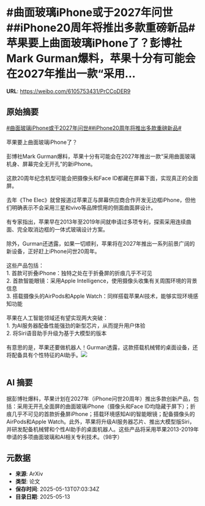 # #曲面玻璃iPhone或于2027年问世##iPhone20周年将推出多款重磅新品#苹果要上曲面玻璃iPhone了？彭博社Mark Gurman爆料，苹果十分有可能会在2027年推出一款“采用...

**URL**: https://weibo.com/6105753431/PrCCoDER9

## 原始摘要

<a href="https://m.weibo.cn/search?containerid=231522type%3D1%26t%3D10%26q%3D%23%E6%9B%B2%E9%9D%A2%E7%8E%BB%E7%92%83iPhone%E6%88%96%E4%BA%8E2027%E5%B9%B4%E9%97%AE%E4%B8%96%23&amp;extparam=%23%E6%9B%B2%E9%9D%A2%E7%8E%BB%E7%92%83iPhone%E6%88%96%E4%BA%8E2027%E5%B9%B4%E9%97%AE%E4%B8%96%23" data-hide=""><span class="surl-text">#曲面玻璃iPhone或于2027年问世#</span></a><a href="https://m.weibo.cn/search?containerid=231522type%3D1%26t%3D10%26q%3D%23iPhone20%E5%91%A8%E5%B9%B4%E5%B0%86%E6%8E%A8%E5%87%BA%E5%A4%9A%E6%AC%BE%E9%87%8D%E7%A3%85%E6%96%B0%E5%93%81%23&amp;extparam=%23iPhone20%E5%91%A8%E5%B9%B4%E5%B0%86%E6%8E%A8%E5%87%BA%E5%A4%9A%E6%AC%BE%E9%87%8D%E7%A3%85%E6%96%B0%E5%93%81%23" data-hide=""><span class="surl-text">#iPhone20周年将推出多款重磅新品#</span></a><br><br>苹果要上曲面玻璃iPhone了？<br><br>彭博社Mark Gurman爆料，苹果十分有可能会在2027年推出一款“采用曲面玻璃机身、屏幕完全无开孔”的新iPhone。<br><br>这款20周年纪念机型可能会把摄像头和Face ID都藏在屏幕下面，实现真正的全面屏。<br><br>去年《The Elec》就曾报道过苹果正与屏幕供应商合作开发无边框iPhone，但他们明确表示不会采用三星和vivo等品牌惯用的侧面曲面屏设计。<br><br>有专家指出，苹果早在2013年至2019年间就申请过多项专利，探索采用连续曲面、完全取消边框的一体式玻璃设计方案。<br><br>除外，Gurman还透露，如果一切顺利，苹果将在2027年推出一系列前景广阔的新设备，正好赶上iPhone问世20周年。<br><br>这些产品包括：<br>1. 首款可折叠iPhone：独特之处在于折叠屏的折痕几乎不可见<br>2. 首款智能眼镜：采用Apple Intelligence，使用摄像头收集有关周围环境的背景信息<br>3. 搭载摄像头的AirPods和Apple Watch：同样搭载苹果AI技术，能够实现环境感知功能<br><br>苹果在人工智能领域还有望实现两大突破：<br>1. 为AI服务器配备性能强劲的新型芯片，从而提升用户体验<br>2. 将Siri语音助手升级为基于大模型的版本<br><br>有意思的是，苹果还要做机器人！Gurman透露，这款搭载机械臂的桌面设备，还将配备具有个性特征的AI助手。<img style="" src="https://tvax2.sinaimg.cn/large/006Fd7o3gy1i1dsui5i9jj30sg0zk79g.jpg" referrerpolicy="no-referrer"><br><br>

## AI 摘要

据彭博社爆料，苹果计划在2027年（iPhone问世20周年）推出多款创新产品，包括：采用无开孔全面屏的曲面玻璃iPhone（摄像头和Face ID均隐藏于屏下）；折痕几乎不可见的首款折叠屏iPhone；搭载环境感知AI的智能眼镜；配备摄像头的AirPods和Apple Watch。此外，苹果将升级AI服务器芯片、推出大模型版Siri，并研发配备机械臂和个性AI助手的桌面机器人。这些产品将采用苹果2013-2019年申请的多项曲面玻璃和AI相关专利技术。（98字）

## 元数据

- **来源**: ArXiv
- **类型**: 论文
- **保存时间**: 2025-05-13T07:03:34Z
- **目录日期**: 2025-05-13
